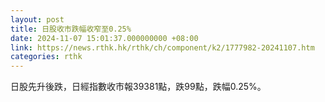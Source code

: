 ```yaml
---
layout: post
title: 日股收市跌幅收窄至0.25%
date: 2024-11-07 15:01:37.000000000 +08:00
link: https://news.rthk.hk/rthk/ch/component/k2/1777982-20241107.htm
categories: rthk
---
```


日股先升後跌，日經指數收市報39381點，跌99點，跌幅0.25%。
